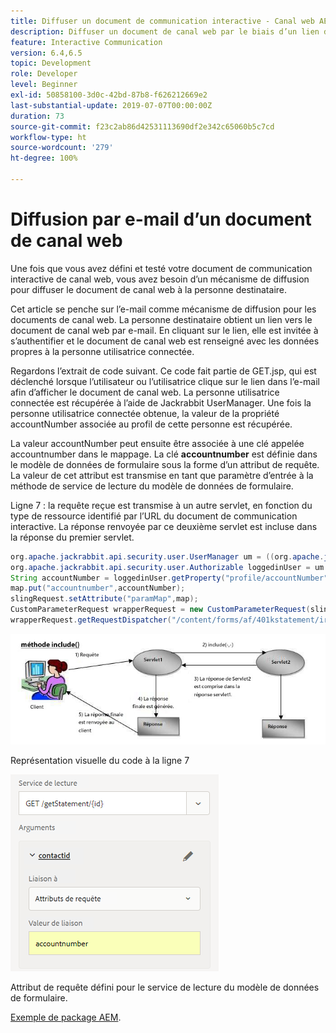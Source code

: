 ```yaml
---
title: Diffuser un document de communication interactive - Canal web AEM Forms
description: Diffuser un document de canal web par le biais d’un lien dans un e-mail
feature: Interactive Communication
version: 6.4,6.5
topic: Development
role: Developer
level: Beginner
exl-id: 50858100-3d0c-42bd-87b8-f626212669e2
last-substantial-update: 2019-07-07T00:00:00Z
duration: 73
source-git-commit: f23c2ab86d42531113690df2e342c65060b5c7cd
workflow-type: ht
source-wordcount: '279'
ht-degree: 100%

---
```


# Diffusion par e-mail d’un document de canal web

Une fois que vous avez défini et testé votre document de communication interactive de canal web, vous avez besoin d’un mécanisme de diffusion pour diffuser le document de canal web à la personne destinataire.

Cet article se penche sur l’e-mail comme mécanisme de diffusion pour les documents de canal web. La personne destinataire obtient un lien vers le document de canal web par e-mail. En cliquant sur le lien, elle est invitée à s’authentifier et le document de canal web est renseigné avec les données propres à la personne utilisatrice connectée.

Regardons l’extrait de code suivant. Ce code fait partie de GET.jsp, qui est déclenché lorsque l’utilisateur ou l’utilisatrice clique sur le lien dans l’e-mail afin d’afficher le document de canal web. La personne utilisatrice connectée est récupérée à l’aide de Jackrabbit UserManager. Une fois la personne utilisatrice connectée obtenue, la valeur de la propriété accountNumber associée au profil de cette personne est récupérée.

La valeur accountNumber peut ensuite être associée à une clé appelée accountnumber dans le mappage. La clé **accountnumber** est définie dans le modèle de données de formulaire sous la forme d’un attribut de requête. La valeur de cet attribut est transmise en tant que paramètre d’entrée à la méthode de service de lecture du modèle de données de formulaire.

Ligne 7 : la requête reçue est transmise à un autre servlet, en fonction du type de ressource identifié par l’URL du document de communication interactive. La réponse renvoyée par ce deuxième servlet est incluse dans la réponse du premier servlet.

```java
org.apache.jackrabbit.api.security.user.UserManager um = ((org.apache.jackrabbit.api.JackrabbitSession) session).getUserManager();
org.apache.jackrabbit.api.security.user.Authorizable loggedinUser = um.getAuthorizable(session.getUserID());
String accountNumber = loggedinUser.getProperty("profile/accountNumber")[0].getString();
map.put("accountnumber",accountNumber);
slingRequest.setAttribute("paramMap",map);
CustomParameterRequest wrapperRequest = new CustomParameterRequest(slingRequest,"GET");
wrapperRequest.getRequestDispatcher("/content/forms/af/401kstatement/irastatement/channels/web.html").include(wrapperRequest, response);
```

![Approche de la méthode d’inclusion.](assets/includemethod.jpg)

Représentation visuelle du code à la ligne 7

![Configuration du paramètre de requête.](assets/requestparameter.png)

Attribut de requête défini pour le service de lecture du modèle de données de formulaire.

[Exemple de package AEM](assets/webchanneldelivery.zip).
